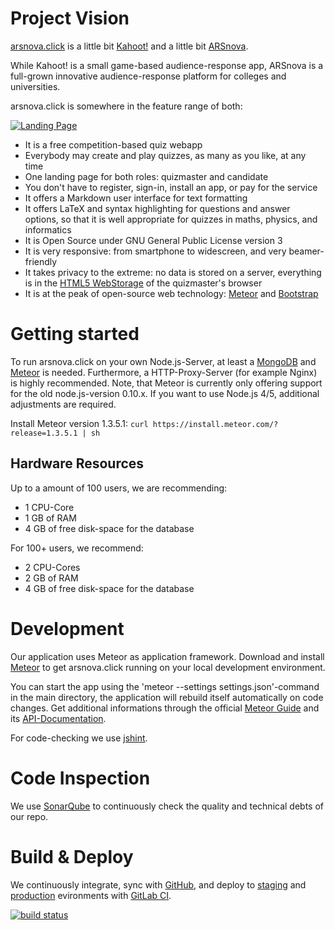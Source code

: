 # Project Vision

[arsnova.click](http://arsnova.click) is a little bit [Kahoot!](https://getkahoot.com/) and a little bit [ARSnova](https://arsnova.eu/).

While Kahoot! is a small game-based audience-response app, ARSnova is a full-grown innovative audience-response platform for colleges and universities. 

arsnova.click is somewhere in the feature range of both:

[![Landing Page](https://arsnova.thm.de/blog/wp-content/uploads/2016/03/arsnova_gamified.jpeg)](http://staging.arsnova.click)

* It is a free competition-based quiz webapp
* Everybody may create and play quizzes, as many as you like, at any time
* One landing page for both roles: quizmaster and candidate
* You don't have to register, sign-in, install an app, or pay for the service
* It offers a Markdown user interface for text formatting
* It offers LaTeX and syntax highlighting for questions and answer options, so that it is well appropriate for quizzes in maths, physics, and informatics
* It is Open Source under GNU General Public License version 3
* It is very responsive: from smartphone to widescreen, and very beamer-friendly
* It takes privacy to the extreme: no data is stored on a server, everything is in the [HTML5 WebStorage](http://www.w3schools.com/html/html5_webstorage.asp) of the quizmaster's browser
* It is at the peak of open-source web technology: [Meteor](https://www.meteor.com/) and [Bootstrap](http://getbootstrap.com/)

# Getting started

To run arsnova.click on your own Node.js-Server, at least a [MongoDB](https://docs.mongodb.org/manual/installation/) and [Meteor](https://www.meteor.com/) is needed. Furthermore, a HTTP-Proxy-Server (for example Nginx) is highly recommended.
Note, that Meteor is currently only offering support for the old node.js-version 0.10.x. If you want to use Node.js 4/5, additional adjustments are required.

Install Meteor version 1.3.5.1: `curl https://install.meteor.com/?release=1.3.5.1 | sh`

## Hardware Resources
Up to a amount of 100 users, we are recommending:

* 1 CPU-Core
* 1 GB of RAM
* 4 GB of free disk-space for the database

For 100+ users, we recommend:

* 2 CPU-Cores
* 2 GB of RAM
* 4 GB of free disk-space for the database

# Development

Our application uses Meteor as application framework. Download and install [Meteor](https://www.meteor.com/install) to get arsnova.click running on your local development environment.

You can start the app using the 'meteor --settings settings.json'-command in the main directory, the application will rebuild itself automatically on code changes.
Get additional informations through the official [Meteor Guide](http://guide.meteor.com/) and its [API-Documentation](http://docs.meteor.com/#/basic/).

For code-checking we use [jshint](http://jshint.com/).

# Code Inspection

We use [SonarQube](https://scm.thm.de/sonar/overview?id=de.thm.arsnova%3Aarsnova.click) to continuously check the quality and technical debts of our repo.

# Build & Deploy

We continuously integrate, sync with [GitHub](https://github.com/thm-projects/arsnova.click), and deploy to [staging](http://staging.arsnova.click) and [production](http://arsnova.click) evironments with [GitLab CI](https://git.thm.de/arsnova/arsnova.click/builds).

[![build status](https://git.thm.de/arsnova/arsnova.click/badges/staging/build.svg)](https://git.thm.de/arsnova/arsnova.click/commits/staging)
